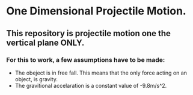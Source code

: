 # One Dimensional Projectile Motion.

## This repository is projectile motion one the vertical plane ONLY.

### For this to work, a few assumptions have to be made:
- The obeject is in free fall. This means that the only force acting on an object, is gravity.
- The gravitional accelaration is a constant value of -9.8m/s^2.
